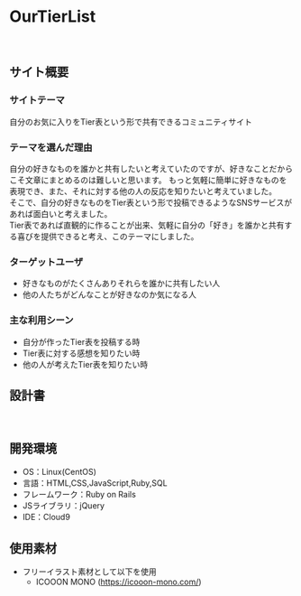 # OurTierList
​
## サイト概要
### サイトテーマ
自分のお気に入りをTier表という形で共有できるコミュニティサイト

### テーマを選んだ理由
自分の好きなものを誰かと共有したいと考えていたのですが、好きなことだからこそ文章にまとめるのは難しいと思います。
もっと気軽に簡単に好きなものを表現でき、また、それに対する他の人の反応を知りたいと考えていました。<br>
そこで、自分の好きなものをTier表という形で投稿できるようなSNSサービスがあれば面白いと考えました。<br>
Tier表であれば直観的に作ることが出来、気軽に自分の「好き」を誰かと共有する喜びを提供できると考え、このテーマにしました。
​
### ターゲットユーザ
- 好きなものがたくさんありそれらを誰かに共有したい人
- 他の人たちがどんなことが好きなのか気になる人
​

### 主な利用シーン
- 自分が作ったTier表を投稿する時
- Tier表に対する感想を知りたい時
- 他の人が考えたTier表を知りたい時
​

## 設計書

​
## 開発環境
- OS：Linux(CentOS)
- 言語：HTML,CSS,JavaScript,Ruby,SQL
- フレームワーク：Ruby on Rails
- JSライブラリ：jQuery
- IDE：Cloud9
​
## 使用素材
- フリーイラスト素材として以下を使用
  - ICOOON MONO (https://icooon-mono.com/)